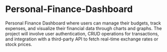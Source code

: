 # Personal-Finance-Dashboard
 Personal Finance Dashboard where users can manage their budgets, track expenses, and visualize their financial data through charts and graphs. The project will involve user authentication, CRUD operations for transactions, and integration with a third-party API to fetch real-time exchange rates or stock prices.
